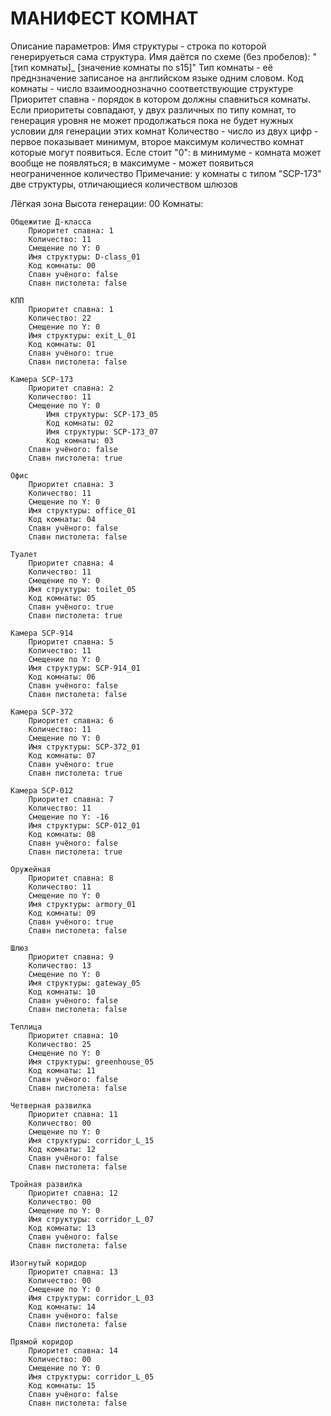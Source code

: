# МАНИФЕСТ КОМНАТ

Описание параметров:
Имя структуры - строка по которой генерируеться сама структура. Имя даётся по схеме (без пробелов): "[тип комнаты]_ [значение комнаты по s15]"
Тип комнаты - её преднзначение записаное на английском языке одним словом.
Код комнаты - число взаимооднозначно соответствующие структуре
Приоритет спавна - порядок в котором должны спавниться комнаты. Если приоритеты совпадают, у двух различных по типу комнат, то генерация уровня не может продолжаться пока не будет нужных условии для генерации этих комнат
Количество - число из двух цифр - первое показывает минимум, второе максимум количество комнат которые могут появиться. Есле стоит "0": в минимуме - комната может вообще не появляться; в максимуме - может появиться неограниченное количество
Примечание: у комнаты с типом "SCP-173" две структуры, отличающиеся количеством шлюзов

Лёгкая зона
Высота генерации: 00
Комнаты:
	
	Общежитие Д-класса
		Приоритет спавна: 1
		Количество: 11
		Смещение по Y: 0
		Имя структуры: D-class_01
		Код комнаты: 00
		Спавн учёного: false
		Спавн пистолета: false

	КПП
		Приоритет спавна: 1
		Количество: 22
		Смещение по Y: 0
		Имя структуры: exit_L_01
		Код комнаты: 01
		Спавн учёного: true
		Спавн пистолета: false

	Камера SCP-173 
		Приоритет спавна: 2
		Количество: 11
		Смещение по Y: 0
			Имя структуры: SCP-173_05
			Код комнаты: 02
			Имя структуры: SCP-173_07
			Код комнаты: 03
		Спавн учёного: false
		Спавн пистолета: true

	Офис
		Приоритет спавна: 3
		Количество: 11
		Смещение по Y: 0
		Имя структуры: office_01
		Код комнаты: 04
		Спавн учёного: false
		Спавн пистолета: false

	Туалет
		Приоритет спавна: 4
		Количество: 11
		Смещение по Y: 0
		Имя структуры: toilet_05
		Код комнаты: 05
		Спавн учёного: true
		Спавн пистолета: true

	Камера SCP-914
		Приоритет спавна: 5
		Количество: 11
		Смещение по Y: 0
		Имя структуры: SCP-914_01
		Код комнаты: 06
		Спавн учёного: false
		Спавн пистолета: false

	Камера SCP-372
		Приоритет спавна: 6
		Количество: 11
		Смещение по Y: 0
		Имя структуры: SCP-372_01
		Код комнаты: 07
		Спавн учёного: true
		Спавн пистолета: true

	Камера SCP-012
		Приоритет спавна: 7
		Количество: 11
		Смещение по Y: -16
		Имя структуры: SCP-012_01
		Код комнаты: 08
		Спавн учёного: false
		Спавн пистолета: true

	Оружейная 
		Приоритет спавна: 8
		Количество: 11
		Смещение по Y: 0 
		Имя структуры: armory_01
		Код комнаты: 09
		Спавн учёного: true
		Спавн пистолета: false

	Шлюз
		Приоритет спавна: 9
		Количество: 13
		Смещение по Y: 0 
		Имя структуры: gateway_05
		Код комнаты: 10
		Спавн учёного: false
		Спавн пистолета: false

	Теплица
		Приоритет спавна: 10
		Количество: 25
		Смещение по Y: 0 
		Имя структуры: greenhouse_05
		Код комнаты: 11
		Спавн учёного: false
		Спавн пистолета: false

	Четверная развилка
		Приоритет спавна: 11
		Количество: 00
		Смещение по Y: 0
		Имя структуры: corridor_L_15
		Код комнаты: 12
		Спавн учёного: false
		Спавн пистолета: false

	Тройная развилка
		Приоритет спавна: 12
		Количество: 00
		Смещение по Y: 0
		Имя структуры: corridor_L_07
		Код комнаты: 13
		Спавн учёного: false
		Спавн пистолета: false

	Изогнутый коридор
		Приоритет спавна: 13
		Количество: 00
		Смещение по Y: 0
		Имя структуры: corridor_L_03
		Код комнаты: 14
		Спавн учёного: false
		Спавн пистолета: false

	Прямой коридор
		Приоритет спавна: 14
		Количество: 00
		Смещение по Y: 0
		Имя структуры: corridor_L_05
		Код комнаты: 15
		Спавн учёного: false
		Спавн пистолета: false